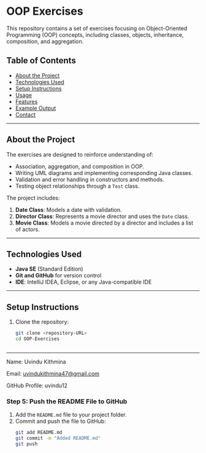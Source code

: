 # OOP Exercises

This repository contains a set of exercises focusing on Object-Oriented Programming (OOP) concepts, including classes, objects, inheritance, composition, and aggregation.

## Table of Contents

- [About the Project](#about-the-project)
- [Technologies Used](#technologies-used)
- [Setup Instructions](#setup-instructions)
- [Usage](#usage)
- [Features](#features)
- [Example Output](#example-output)
- [Contact](#contact)

---

## About the Project

The exercises are designed to reinforce understanding of:
- Association, aggregation, and composition in OOP.
- Writing UML diagrams and implementing corresponding Java classes.
- Validation and error handling in constructors and methods.
- Testing object relationships through a `Test` class.

The project includes:
1. **Date Class**: Models a date with validation.
2. **Director Class**: Represents a movie director and uses the `Date` class.
3. **Movie Class**: Models a movie directed by a director and includes a list of actors.

---

## Technologies Used

- **Java SE** (Standard Edition)
- **Git and GitHub** for version control
- **IDE**: IntelliJ IDEA, Eclipse, or any Java-compatible IDE

---

## Setup Instructions

1. Clone the repository:
   ```bash
   git clone <repository-URL>
   cd OOP-Exercises



---
Name: Uvindu Kithmina

Email: uvindukithmina47@gmail.com

GitHub Profile: uvindu12

### Step 5: Push the README File to GitHub
1. Add the `README.md` file to your project folder.
2. Commit and push the file to GitHub:
   ```bash
   git add README.md
   git commit -m "Added README.md"
   git push

